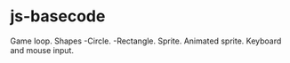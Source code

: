 # js-basecode
Game loop.
Shapes
-Circle.
-Rectangle.
Sprite.
Animated sprite.
Keyboard and mouse input.
